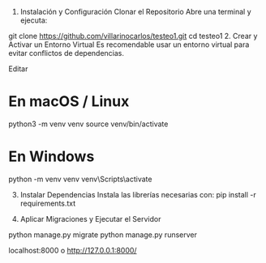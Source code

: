 1. Instalación y Configuración
 Clonar el Repositorio
Abre una terminal y ejecuta:

git clone https://github.com/villarinocarlos/testeo1.git
cd testeo1
2. Crear y Activar un Entorno Virtual
Es recomendable usar un entorno virtual para evitar conflictos de dependencias.

Editar
# En macOS / Linux
python3 -m venv venv
source venv/bin/activate

# En Windows
python -m venv venv
venv\Scripts\activate

3. Instalar Dependencias
Instala las librerías necesarias con:
 pip install -r requirements.txt

4. Aplicar Migraciones y Ejecutar el Servidor

python manage.py migrate
python manage.py runserver

localhost:8000 o  http://127.0.0.1:8000/